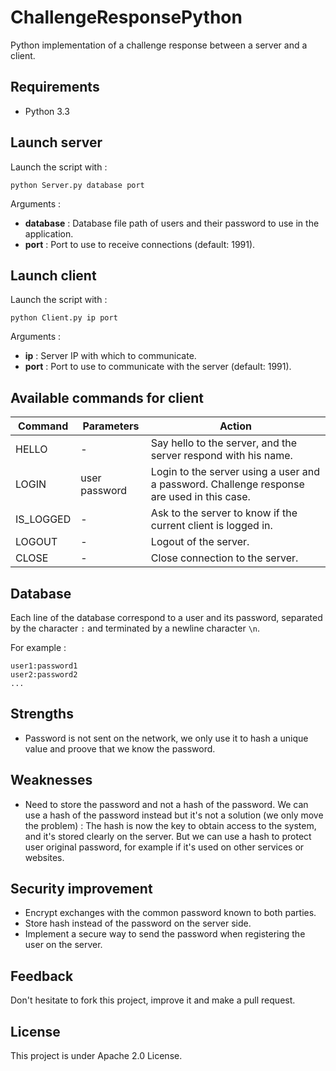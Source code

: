 ChallengeResponsePython
=======================

Python implementation of a challenge response between a server and a client.

## Requirements

* Python 3.3

## Launch server

Launch the script with :
```
python Server.py database port
```

Arguments : 
* **database** : Database file path of users and their password to use in the application.
* **port** : Port to use to receive connections (default: 1991).

## Launch client

Launch the script with :
```
python Client.py ip port
```

Arguments : 
* **ip** : Server IP with which to communicate.
* **port** : Port to use to communicate with the server (default: 1991).

## Available commands for client

Command | Parameters | Action
--- | --- | ---
HELLO | - | Say hello to the server, and the server respond with his name.
LOGIN | user password | Login to the server using a user and a password. Challenge response are used in this case.
IS_LOGGED | - | Ask to the server to know if the current client is logged in.
LOGOUT | - | Logout of the server.
CLOSE | - | Close connection to the server.

## Database

Each line of the database correspond to a user and its password, separated by the character ```:``` and terminated by a newline character ```\n```.

For example :
```
user1:password1
user2:password2
...
```

## Strengths

* Password is not sent on the network, we only use it to hash a unique value and proove that we know the password.

## Weaknesses

* Need to store the password and not a hash of the password. We can use a hash of the password instead but it's not a solution (we only move the problem) : The hash is now the key to obtain access to the system, and it's stored clearly on the server. But we can use a hash to protect user original password, for example if it's used on other services or websites.

## Security improvement

* Encrypt exchanges with the common password known to both parties.
* Store hash instead of the password on the server side.
* Implement a secure way to send the password when registering the user on the server.

## Feedback

Don't hesitate to fork this project, improve it and make a pull request.

## License

This project is under Apache 2.0 License.

